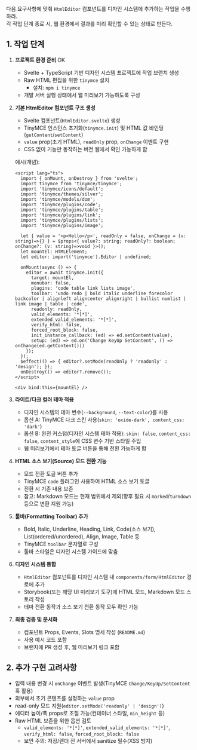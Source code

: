 다음 요구사항에 맞춰 `HtmlEditor` 컴포넌트를 디자인 시스템에 추가하는 작업을 수행하라.  
각 작업 단계 종료 시, 웹 환경에서 결과를 미리 확인할 수 있는 상태로 만든다.  

## 1. 작업 단계
1. **프로젝트 환경 준비** OK
   - Svelte + TypeScript 기반 디자인 시스템 프로젝트에 작업 브랜치 생성  
   - Raw HTML 편집을 위한 `tinymce` 설치  
     - 설치: `npm i tinymce`  
   - 개발 서버 실행 상태에서 웹 미리보기 가능하도록 구성  

2. **기본 HtmlEditor 컴포넌트 구조 생성** 
   - Svelte 컴포넌트(`HtmlEditor.svelte`) 생성  
   - TinyMCE 인스턴스 초기화(`tinymce.init`) 및 HTML 값 바인딩(`getContent`/`setContent`)  
   - `value` prop(초기 HTML), `readOnly` prop, `onChange` 이벤트 구현  
   - CSS 없이 기능만 동작하는 버전 웹에서 확인 가능하게 함  

   예시(개념):
   ```svelte
   <script lang="ts">
     import { onMount, onDestroy } from 'svelte';
     import tinymce from 'tinymce/tinymce';
     import 'tinymce/icons/default';
     import 'tinymce/themes/silver';
     import 'tinymce/models/dom';
     import 'tinymce/plugins/code';
     import 'tinymce/plugins/table';
     import 'tinymce/plugins/link';
     import 'tinymce/plugins/lists';
     import 'tinymce/plugins/image';

     let { value = '<p>Hello</p>', readOnly = false, onChange = (v: string)=>{} } = $props<{ value?: string; readOnly?: boolean; onChange?: (v: string)=>void }>();
     let mountEl: HTMLElement;
     let editor: import('tinymce').Editor | undefined;

     onMount(async () => {
       editor = await tinymce.init({
         target: mountEl,
         menubar: false,
         plugins: 'code table link lists image',
         toolbar: 'undo redo | bold italic underline forecolor backcolor | alignleft aligncenter alignright | bullist numlist | link image | table | code',
         readonly: readOnly,
         valid_elements: '*[*]',
         extended_valid_elements: '*[*]',
         verify_html: false,
         forced_root_block: false,
         init_instance_callback: (ed) => ed.setContent(value),
         setup: (ed) => ed.on('Change KeyUp SetContent', () => onChange(ed.getContent()))
       });
     });
     $effect(() => { editor?.setMode(readOnly ? 'readonly' : 'design'); });
     onDestroy(() => editor?.remove());
   </script>

   <div bind:this={mountEl} />
   ```

3. **라이트/다크 컬러 테마 적용**
   - 디자인 시스템의 테마 변수(`--background`, `--text-color`)를 사용  
   - 옵션 A: TinyMCE 다크 스킨 사용(`skin: 'oxide-dark', content_css: 'dark'`)  
   - 옵션 B: 완전 커스텀(디자인 시스템 테마 적용): `skin: false`, `content_css: false`, `content_style`에 CSS 변수 기반 스타일 주입  
   - 웹 미리보기에서 테마 토글 버튼을 통해 전환 가능하게 함  

4. **HTML 소스 보기(Source) 모드 전환 기능**
   - 모드 전환 토글 버튼 추가  
   - TinyMCE `code` 플러그인 사용하여 HTML 소스 보기 토글  
   - 전환 시 기존 내용 보존  
   - 참고: Markdown 모드는 현재 범위에서 제외(향후 필요 시 `marked`/`turndown` 등으로 변환 지원 가능)  

5. **툴바(Formatting Toolbar) 추가**
   - Bold, Italic, Underline, Heading, Link, Code(소스 보기), List(ordered/unordered), Align, Image, Table 등  
   - TinyMCE `toolbar` 문자열로 구성  
   - 툴바 스타일은 디자인 시스템 가이드에 맞춤  

6. **디자인 시스템 통합**
   - `HtmlEditor` 컴포넌트를 디자인 시스템 내 `components/form/HtmlEditor` 경로에 추가  
   - Storybook(또는 해당 UI 미리보기 도구)에 HTML 모드, Markdown 모드 스토리 작성  
   - 테마 전환 동작과 소스 보기 전환 동작 모두 확인 가능  

7. **최종 검증 및 문서화**
   - 컴포넌트 Props, Events, Slots 명세 작성 (`README.md`)  
   - 사용 예시 코드 포함  
   - 브랜치에 PR 생성 후, 웹 미리보기 링크 포함  

## 2. 추가 구현 고려사항
- 입력 내용 변경 시 `onChange` 이벤트 발생(TinyMCE `Change/KeyUp/SetContent` 훅 활용)
- 외부에서 초기 콘텐츠를 설정하는 `value` prop
- read-only 모드 지원(`editor.setMode('readonly' | 'design')`)
- 에디터 높이/폭 props로 조절 가능(컨테이너 스타일, `min_height` 등)
- Raw HTML 보존을 위한 옵션 검토
  - `valid_elements: '*[*]'`, `extended_valid_elements: '*[*]'`, `verify_html: false`, `forced_root_block: false`
  - 보안 주의: 저장/렌더 전 서버에서 sanitize 필수(XSS 방지)  
